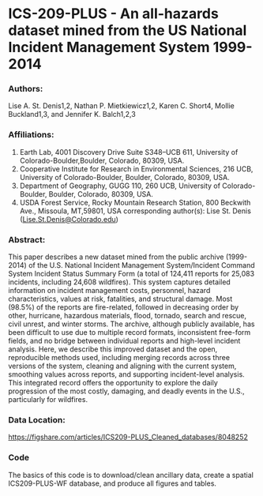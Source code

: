 # ICS-209-PLUS - An all-hazards dataset mined from the US National Incident Management System 1999-2014

### Authors:

Lise A. St. Denis1,2, Nathan P. Mietkiewicz1,2, Karen C. Short4, Mollie Buckland1,3, and Jennifer K. Balch1,2,3

### Affiliations:

1. Earth Lab, 4001 Discovery Drive Suite S348–UCB 611, University of Colorado-Boulder,Boulder, Colorado, 80309, USA. 
2. Cooperative Institute for Research in Environmental Sciences, 216 UCB, University of Colorado-Boulder, Boulder, Colorado, 80309, USA.
3. Department of Geography, GUGG 110, 260 UCB, University of Colorado-Boulder, Boulder, Colorado, 80309, USA.
4. USDA Forest Service, Rocky Mountain Research Station, 800 Beckwith Ave., Missoula, MT,59801, USA
corresponding author(s): Lise St. Denis (Lise.St.Denis@Colorado.edu) 

### Abstract:

This paper describes a new dataset mined from the public archive (1999-2014) of the U.S. National Incident Management System/Incident Command System Incident Status Summary Form (a total of 124,411 reports for 25,083 incidents, including 24,608 wildfires). This system captures detailed information on incident management costs, personnel, hazard characteristics, values at risk, fatalities, and structural damage. Most (98.5%) of the reports are fire-related, followed in decreasing order by other, hurricane, hazardous materials, flood, tornado, search and rescue, civil unrest, and winter storms. The archive, although publicly available, has been difficult to use due to multiple record formats, inconsistent free-form fields, and no bridge between individual reports and high-level incident analysis. Here, we describe this improved dataset and the open, reproducible methods used, including merging records across three versions of the system, cleaning and aligning with the current system, smoothing values across reports, and supporting incident-level analysis. This integrated record offers the opportunity to explore the daily progression of the most costly, damaging, and deadly events in the U.S., particularly for wildfires. 

### Data Location:

https://figshare.com/articles/ICS209-PLUS_Cleaned_databases/8048252

### Code

The basics of this code is to download/clean ancillary data, create a spatial ICS209-PLUS-WF database, and produce all figures and tables.
